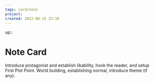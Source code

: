 ```yaml
---
tags: card/note
project: 
created: 2022-08-15 23:18
---
```

up:: 
# Note Card
Introduce protagonist and establish likability, hook the reader, and setup First Plot Point. World building, establishing normal, introduce theme (if any).
